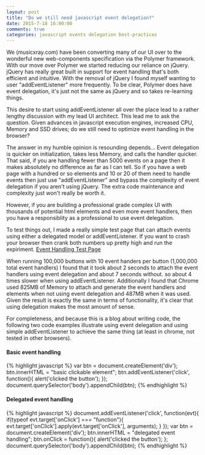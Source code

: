 ```yaml
---
layout: post
title: "Do we still need javascript event delegation?"
date: 2015-7-18 16:00:00
comments: true
categories: javascript events delegation best-practices
---
```



We (musicxray.com) have been converting many of our UI over to the wonderful new web-components specification via the Polymer framework. With our move over Polymer we started reducing our reliance on jQuery.  jQuery has really great built in support for event handling that's both efficient and intuitive.  With the removal of jQuery I found myself wanting to user "addEventListener" more frequently.  To be clear, Polymer does have event delegation, it's just not the same as jQuery and so takes re-learning things.

This desire to start using addEventListener all over the place lead to a rather lengthy discussion with my lead UI architect. This lead me to ask the question.  Given advances in javascript execution engines, increased CPU, Memory and SSD drives; do we still need to optimize event handling in the browser?

The answer in my humble opinion is resounding depends... Event delegation is quicker on initialization, takes less Memory, and calls the handler quicker.  That said, if you are handling fewer than 5000 events on a page then it makes absolutely no difference as far as I can tell.  So if you have a web page with a hundred or so elements and 10 or 20 of them need to handle events then just use "addEventListener" and bypass the complexity of event delegation if you aren't using jQuery.  The extra code maintenance and complexity just won't really be worth it.  

However, if you are building a professional grade complex UI with thousands of potential html elements and even more event handlers, then you have a responsiblity as a professional to use event delegation.  

To test things out, I made a really simple test page that can attach events using either a delegated model or addEventListener.  If you want to crash your browser then crank both numbers up pretty high and run the expiriment. [Event Handling Test Page]({{site.url}}/assets/examples/add_event_listener.html)

When running 100,000 buttons with 10 event handers per button (1,000,000 total event handlers) I found that it took about 2 seconds to attach the event handlers using event delegation and about 7 seconds without.  so about 4 times slower when using addEventListener.  Additionally I found that Chrome used 825MB of Memory to attach and generate the event handlers and elements when not using event delegation and 487MB when it was used.  Given the result is exactly the same in terms of functionality, it's clear that using delegation makes the most amount of sense.

For completeness, and because this is a blog about writing code, the following two code examples illustrate using event delegation and using simple addEventListener to achieve the same thing (at least in chrome, not tested in other browsers).

<h4>Basic event handling</h4>
{% highlight javascript %}
  var btn = document.createElement('div');
  btn.innerHTML = "basic clickable element";
  btn.addEventListener('click', function(){
    alert('clicked the button'); 
  });
  document.querySelector('body').appendChild(btn);
{% endhighlight %}

<h4>Delegated event handling</h4>
{% highlight javascript %}
  document.addEventListener('click', function(evt){
    if(typeof evt.target['onClick'] === "function"){
      evt.target['onClick'].apply(evt.target['onClick'], arguments);
    }
  });
  var btn = document.createElement('div');
  btn.innerHTML = "delegated event handling";
  btn.onClick = function(){
    alert('clicked the button'); 
  };
  document.querySelector('body').appendChild(btn);
{% endhighlight %}

